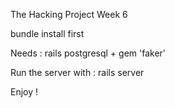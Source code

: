 The Hacking Project Week 6

bundle install first

Needs : rails postgresql + gem 'faker'

Run the server with : rails server

Enjoy !
